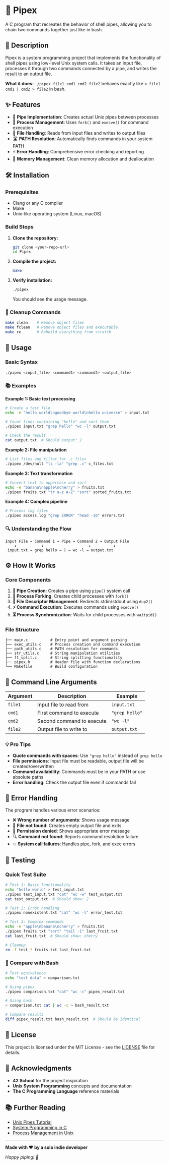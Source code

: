 # 🔧 Pipex

A C program that recreates the behavior of shell pipes, allowing you to chain two commands together just like in bash.

## 📝 Description

Pipex is a system programming project that implements the functionality of shell pipes using low-level Unix system calls. It takes an input file, processes it through two commands connected by a pipe, and writes the result to an output file.

**What it does:** `./pipex file1 cmd1 cmd2 file2` behaves exactly like `< file1 cmd1 | cmd2 > file2` in bash.

## ✨ Features

- 🔄 **Pipe Implementation**: Creates actual Unix pipes between processes
- 🚀 **Process Management**: Uses `fork()` and `execve()` for command execution
- 📁 **File Handling**: Reads from input files and writes to output files
- 🛣️ **PATH Resolution**: Automatically finds commands in your system PATH
- ⚡ **Error Handling**: Comprehensive error checking and reporting
- 🧹 **Memory Management**: Clean memory allocation and deallocation

## 🛠️ Installation

### Prerequisites
- Clang or any C compiler
- Make
- Unix-like operating system (Linux, macOS)

### Build Steps

1. **Clone the repository:**
   ```bash
   git clone <your-repo-url>
   cd Pipex
   ```

2. **Compile the project:**
   ```bash
   make
   ```

3. **Verify installation:**
   ```bash
   ./pipex
   ```
   You should see the usage message.

### 🧽 Cleanup Commands
```bash
make clean    # Remove object files
make fclean   # Remove object files and executable
make re       # Rebuild everything from scratch
```

## 🚀 Usage

### Basic Syntax
```bash
./pipex <input_file> <command1> <command2> <output_file>
```

### 📚 Examples

**Example 1: Basic text processing**
```bash
# Create a test file
echo -e "hello world\ngoodbye world\nhello universe" > input.txt

# Count lines containing "hello" and sort them
./pipex input.txt "grep hello" "wc -l" output.txt

# Check the result
cat output.txt  # Should output: 2
```

**Example 2: File manipulation**
```bash
# List files and filter for .c files
./pipex /dev/null "ls -la" "grep .c" c_files.txt
```

**Example 3: Text transformation**
```bash
# Convert text to uppercase and sort
echo -e "banana\napple\ncherry" > fruits.txt
./pipex fruits.txt "tr a-z A-Z" "sort" sorted_fruits.txt
```

**Example 4: Complex pipeline**
```bash
# Process log files
./pipex access.log "grep ERROR" "head -10" errors.txt
```

### 🔍 Understanding the Flow

```
Input File → Command 1 → Pipe → Command 2 → Output File
    ↓           ↓                    ↓          ↓
 input.txt → grep hello → | → wc -l → output.txt
```

## ⚙️ How It Works

### Core Components

1. **🔧 Pipe Creation**: Creates a pipe using `pipe()` system call
2. **🚀 Process Forking**: Creates child processes with `fork()`
3. **🔄 File Descriptor Management**: Redirects stdin/stdout using `dup2()`
4. **⚡ Command Execution**: Executes commands using `execve()`
5. **⏳ Process Synchronization**: Waits for child processes with `waitpid()`

### File Structure
```
├── main.c          # Entry point and argument parsing
├── exec_utils.c    # Process creation and command execution
├── path_utils.c    # PATH resolution for commands
├── str_utils.c     # String manipulation utilities
├── ft_split.c      # String splitting functionality
├── pipex.h         # Header file with function declarations
└── Makefile        # Build configuration
```

## 🎯 Command Line Arguments

| Argument | Description | Example |
|----------|-------------|---------|
| `file1` | Input file to read from | `input.txt` |
| `cmd1` | First command to execute | `"grep hello"` |
| `cmd2` | Second command to execute | `"wc -l"` |
| `file2` | Output file to write to | `output.txt` |

### 💡 Pro Tips

- **Quote commands with spaces**: Use `"grep hello"` instead of `grep hello`
- **File permissions**: Input file must be readable, output file will be created/overwritten
- **Command availability**: Commands must be in your PATH or use absolute paths
- **Error handling**: Check the output file even if commands fail

## 🚨 Error Handling

The program handles various error scenarios:

- ❌ **Wrong number of arguments**: Shows usage message
- 📁 **File not found**: Creates empty output file and exits
- 🚫 **Permission denied**: Shows appropriate error message
- 🔍 **Command not found**: Reports command resolution failure
- 💥 **System call failures**: Handles pipe, fork, and exec errors

## 🧪 Testing

### Quick Test Suite
```bash
# Test 1: Basic functionality
echo "hello world" > test_input.txt
./pipex test_input.txt "cat" "wc -w" test_output.txt
cat test_output.txt  # Should show: 2

# Test 2: Error handling
./pipex nonexistent.txt "cat" "wc -l" error_test.txt

# Test 3: Complex commands
echo -e "apple\nbanana\ncherry" > fruits.txt
./pipex fruits.txt "sort" "tail -1" last_fruit.txt
cat last_fruit.txt  # Should show: cherry

# Cleanup
rm -f test_* fruits.txt last_fruit.txt
```

### 🔄 Compare with Bash
```bash
# Test equivalence
echo "test data" > comparison.txt

# Using pipex
./pipex comparison.txt "cat" "wc -c" pipex_result.txt

# Using bash
< comparison.txt cat | wc -c > bash_result.txt

# Compare results
diff pipex_result.txt bash_result.txt  # Should be identical
```

## 📄 License

This project is licensed under the MIT License - see the [LICENSE](LICENSE) file for details.

## 🙏 Acknowledgments

- **42 School** for the project inspiration
- **Unix System Programming** concepts and documentation
- **The C Programming Language** reference materials

## 📚 Further Reading

- [Unix Pipes Tutorial](https://www.tutorialspoint.com/unix/unix-pipes-filters.htm)
- [System Programming in C](https://www.gnu.org/software/libc/manual/)
- [Process Management in Unix](https://www.tutorialspoint.com/unix/unix-processes.htm)

---

**Made with ❤️ by a solo indie developer**

*Happy piping! 🚀*
